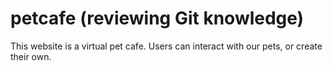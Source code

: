 # petcafe (reviewing Git knowledge)

This website is a virtual pet cafe. Users can interact with our pets, or create their own.
